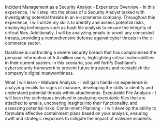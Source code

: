 Incident Management as a Security Analyst - Experience Overview -
In this experience, I will step into the shoes of a Security Analyst tasked with investigating potential threats in an e-commerce company. 
Throughout this experience, I will utilize my skills to identify and assess potential risks, employing techniques such as hash file analysis to ensure the integrity of critical files. 
Additionally, I will be analyzing emails to unveil any concealed threats, providing a comprehensive defense against cyber threats in the e-commerce sector.

Dashlane is confronting a severe security breach that has compromised the personal information of 5.4 million users, 
highlighting critical vulnerabilities in their current system. In this scenario, you will fortify Dashlane's cybersecurity framework to prevent future intrusions and reestablish the company's 
digital trustworthiness.

What I will learn - Malware Analysis -
I will gain hands-on experience in analyzing emails for signs of malware, developing the skills to identify and understand potential threats within attachments.
Executable File Analysis - I will learn the techniques involved in analyzing executable files that are attached to emails, uncovering insights into their functionality, and assessing potential risks.
Containment Planning - I will develop the ability to formulate effective containment plans based on your analysis, ensuring swift and strategic responses to mitigate the impact of malware incidents.
